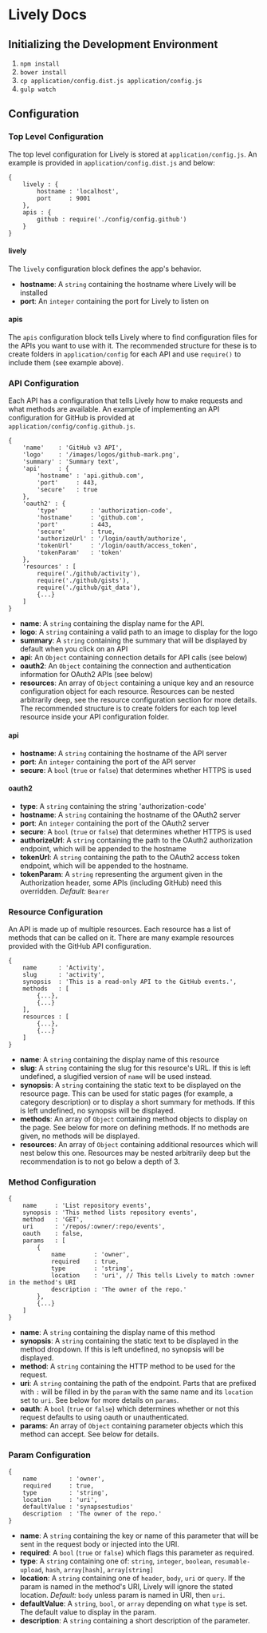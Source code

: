 # Lively Docs

## Initializing the Development Environment

1. `npm install`
1. `bower install`
1. `cp application/config.dist.js application/config.js`
1. `gulp watch`

## Configuration

### Top Level Configuration

The top level configuration for Lively is stored at `application/config.js`. An example is provided in `application/config.dist.js` and below:
```
{
    lively : {
        hostname : 'localhost',
        port     : 9001
    },
    apis : {
        github : require('./config/config.github')
    }
}
```

#### lively

The `lively` configuration block defines the app's behavior.

- **hostname**: A `string` containing the hostname where Lively will be installed
- **port**: An `integer` containing the port for Lively to listen on

#### apis

The `apis` configuration block tells Lively where to find configuration files for the APIs you want to use with it. The recommended structure for these is to create folders in `application/config` for each API and use `require()` to include them (see example above).

### API Configuration

Each API has a configuration that tells Lively how to make requests and what methods are available. An example of implementing an API configuration for GitHub is provided at `application/config/config.github.js`.

```
{
    'name'    : 'GitHub v3 API',
    'logo'    : '/images/logos/github-mark.png',
    'summary' : 'Summary text',
    'api'     : {
        'hostname' : 'api.github.com',
        'port'     : 443,
        'secure'   : true
    },
    'oauth2' : {
        'type'         : 'authorization-code',
        'hostname'     : 'github.com',
        'port'         : 443,
        'secure'       : true,
        'authorizeUrl' : '/login/oauth/authorize',
        'tokenUrl'     : '/login/oauth/access_token',
        'tokenParam'   : 'token'
    },
    'resources' : [
        require('./github/activity'),
        require('./github/gists'),
        require('./github/git_data'),
        {...}
    ]
}
```

- **name**: A `string` containing the display name for the API.
- **logo**: A `string` containing a valid path to an image to display for the logo
- **summary**: A `string` containing the summary that will be displayed by default when you click on an API
- **api**: An `Object` containing connection details for API calls (see below)
- **oauth2**: An `Object` containing the connection and authentication  information for OAuth2 APIs (see below)
- **resources**: An array of `Object` containing a unique key and an resource configuration object for each resource. Resources can be nested arbitrarily deep, see the resource configuration section for more details. The recommended structure is to create folders for each top level resource inside your API configuration folder.

#### api

- **hostname**: A `string` containing the hostname of the API server
- **port**: An `integer` containing the port of the API server
- **secure**: A `bool` (`true` or `false`) that determines whether HTTPS is used

#### oauth2

- **type**: A `string` containing the string 'authorization-code'
- **hostname**: A `string` containing the hostname of the OAuth2 server
- **port**: An `integer` containing the port of the OAuth2 server
- **secure**: A `bool` (`true` or `false`) that determines whether HTTPS is used
- **authorizeUrl**: A `string` containing the path to the OAuth2 authorization endpoint, which will be appended to the hostname
- **tokenUrl**: A `string` containing the path to the OAuth2 access token endpoint, which will be appended to the hostname.
- **tokenParam**: A `string` representing the argument given in the Authorization header, some APIs (including GitHub) need this overridden. *Default:* `Bearer`

### Resource Configuration

An API is made up of multiple resources. Each resource has a list of methods that can be called on it. There are many example resources provided with the GitHub API configuration.

```
{
    name      : 'Activity',
    slug      : 'activity',
    synopsis  : 'This is a read-only API to the GitHub events.',
    methods   : [
        {...},
        {...}
    ],
    resources : [
        {...},
        {...}
    ]
}
```

- **name**: A `string` containing the display name of this resource
- **slug**: A `string` containing the slug for this resource's URL. If this is left undefined, a slugified version of `name` will be used instead.
- **synopsis**: A `string` containing the static text to be displayed on the resource page. This can be used for static pages (for example, a category description) or to display a short summary for methods. If this is left undefined, no synopsis will be displayed.
- **methods**: An array of `Object` containing method objects to display on the page. See below for more on defining methods. If no methods are given, no methods will be displayed.
- **resources**: An array of `Object` containing additional resources which will nest below this one. Resources may be nested arbitrarily deep but the recommendation is to not go below a depth of 3.

### Method Configuration

```
{
    name     : 'List repository events',
    synopsis : 'This method lists repository events',
    method   : 'GET',
    uri      : '/repos/:owner/:repo/events',
    oauth    : false,
    params   : [
        {
            name        : 'owner',
            required    : true,
            type        : 'string',
            location    : 'uri', // This tells Lively to match :owner in the method's URI
            description : 'The owner of the repo.'
        },
        {...}
    ]
}
```

- **name**: A `string` containing the display name of this method
- **synopsis**: A `string` containing the static text to be displayed in the method dropdown. If this is left undefined, no synopsis will be displayed.
- **method**: A `string` containing the HTTP method to be used for the request.
- **uri**: A `string` containing the path of the endpoint. Parts that are prefixed with `:` will be filled in by the `param` with the same name and its `location` set to `uri`. See below for more details on `params`.
- **oauth**: A `bool` (`true` or `false`) which determines whether or not this request defaults to using oauth or unauthenticated.
- **params**: An array of `Object` containing parameter objects which this method can accept. See below for details.

### Param Configuration

```
{
    name         : 'owner',
    required     : true,
    type         : 'string',
    location     : 'uri',
    defaultValue : 'synapsestudios'
    description  : 'The owner of the repo.'
}
```

- **name**: A `string` containing the key or name of this parameter that will be sent in the request body or injected into the URI.
- **required**: A `bool` (`true` or `false`) which flags this parameter as required.
- **type**: A `string` containing one of: `string`, `integer`, `boolean`, `resumable-upload`, `hash`, `array[hash]`, `array[string]`
- **location**: A `string` containing one of `header`, `body`, `uri` or `query`. If the param is named in the method's URI, Lively will ignore the stated location. *Default:* `body` unless param is named in URI, then `uri`.
- **defaultValue**: A `string`, `bool`, or `array` depending on what `type` is set. The default value to display in the param.
- **description**: A `string` containing a short description of the parameter.
